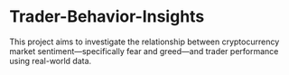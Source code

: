 # Trader-Behavior-Insights
This project aims to investigate the relationship between cryptocurrency market sentiment—specifically fear and greed—and trader performance using real-world data. 
